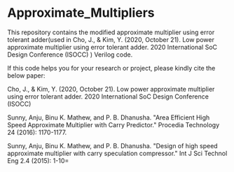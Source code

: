 # Approximate_Multipliers
This repository contains the modified approximate multiplier using error tolerant adder(used in Cho, J., & Kim, Y. (2020, October 21). Low power approximate multiplier using error tolerant adder. 2020 International SoC Design Conference (ISOCC) ) Verilog code.

If this code helps you for your research or project, please kindly cite the below paper:

Cho, J., & Kim, Y. (2020, October 21). Low power approximate multiplier using error tolerant adder. 2020 International SoC Design Conference (ISOCC)

Sunny, Anju, Binu K. Mathew, and P. B. Dhanusha. "Area Efficient High Speed Approximate Multiplier with Carry Predictor." Procedia Technology 24 (2016): 1170-1177.

Sunny, Anju, Binu K. Mathew, and P. B. Dhanusha. "Design of high speed approximate multiplier with carry speculation compressor." Int J Sci Technol Eng 2.4 (2015): 1-10=
